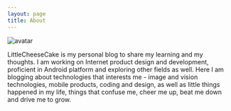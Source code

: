 ```yaml
---
layout: page
title: About
---
```

![avatar](/assets/avatar.png)

LittleCheeseCake is my personal blog to share my learning and my thoughts. I am working on Internet product design and development, proficient in Android platform and exploring other fields as well. Here I am blogging about technologies that interests me - image and vision technologies, mobile products, coding and design, as well as little things happened in my life, things that confuse me, cheer me up, beat me down and drive me to grow. 
